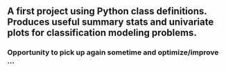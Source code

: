 ## A first project using Python class definitions.  Produces useful summary stats and univariate plots for classification modeling problems. 

### Opportunity to pick up again sometime and optimize/improve ...
